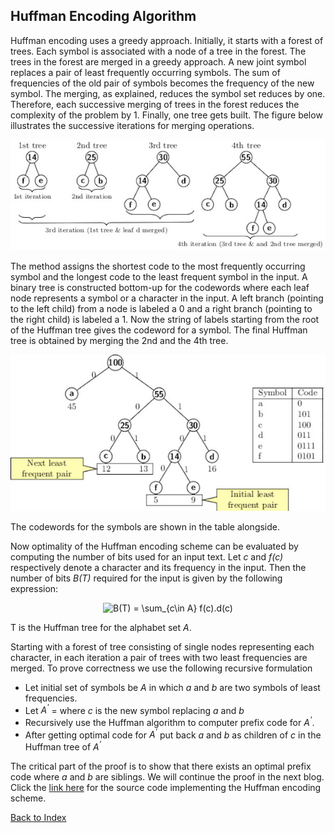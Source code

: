 ## Huffman Encoding Algorithm  

Huffman encoding uses a greedy approach. Initially, it starts with a forest
of trees. Each symbol is associated with a node of a tree in the forest.
The trees in the forest are merged in a greedy approach. A new joint symbol replaces a pair of
least frequently occurring symbols. The sum of frequencies of the old pair of symbols becomes the frequency of the new symbol. The merging, as explained, reduces the symbol set reduces by one. Therefore, each 
successive merging of trees in the forest reduces the complexity of the problem by 1. Finally, one tree gets built. The figure below illustrates the successive iterations for merging operations. 
<p align="center">
<img src="../images/huffmanEx1a.jpg"> 
</p>
The method assigns the shortest code to the most frequently occurring 
symbol and the longest code to the least frequent symbol in the 
input. A binary tree is constructed bottom-up for the codewords where each leaf node represents a symbol or a character in the input. A left
branch (pointing to the left child) from a node is labeled a 0 and a
right branch (pointing to the right child) is labeled a 1. Now the string
of labels starting from 
the root of the Huffman tree gives the codeword for a symbol.
The final Huffman tree is obtained by merging the 2nd and the 4th tree. 
<p align="center">
<img src="../images/huffmanEx2.jpg"> 
</p>
The codewords for the symbols are shown in the table alongside. 

Now optimality of the Huffman encoding scheme can be evaluated by computing the number 
of bits used for an input text. Let <i>c</i> and <i>f(c)</i> respectively
denote a character and its frequency in the input. Then the number of bits <i>B(T)</i> required for the input 
is given by the following expression:
<p align="center">
<img src="https://latex.codecogs.com/svg.image?B(T)&space;=&space;\sum_{c\in A}&space;f(c).d(c)," title="B(T) = \sum_{c\in A} f(c).d(c)" />
</p
where <i>T</i> is the Huffman tree for the alphabet set <i>A</i>.

Starting with a forest of tree consisting of single nodes representing 
each character, in each iteration a pair of trees with two least frequencies are merged. To prove correctness we use the following recursive formulation  
<ul>
<li>Let initial set of symbols be <i>A</i> in which <i>a</i> and <i>b</i>
are two symbols of least frequencies.</li>
<li>Let <i>A<sup>'</sup></i> =  where <i>c</i> is the new symbol replacing
<i>a</i> and <i>b</i> </li>
<li>Recursively use the Huffman algorithm to computer prefix code for <i>A<sup>'</sup></i>. </li> 
<li>After getting optimal code for <i>A<sup>'</sup></i> put back <i>a</i> 
and <i>b</i> as children of <i>c</i> in the Huffman tree of 
<i>A<sup>'</sup></i></li> 
</ul>

The critical part of the proof is to show that there exists an optimal prefix
code where <i>a</i> and <i>b</i> are siblings. We will continue the proof
in the next blog. Click the [link here](../CODES/HuffmanCode/index.md) for the source code implementing the Huffman encoding scheme. 

[Back to Index](../index.md)
